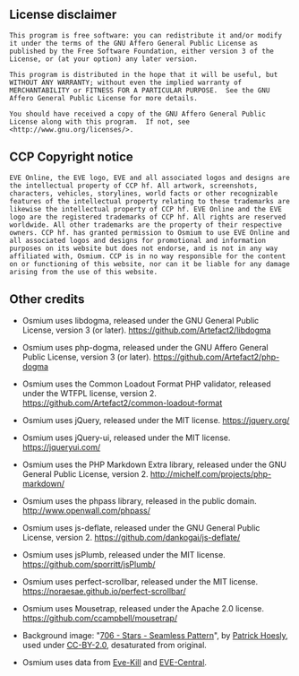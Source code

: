 ## License disclaimer

`This program is free software: you can redistribute it and/or modify
it under the terms of the GNU Affero General Public License as
published by the Free Software Foundation, either version 3 of the
License, or (at your option) any later version.`

`This program is distributed in the hope that it will be useful, but
WITHOUT ANY WARRANTY; without even the implied warranty of
MERCHANTABILITY or FITNESS FOR A PARTICULAR PURPOSE.  See the GNU
Affero General Public License for more details.`

`You should have received a copy of the GNU Affero General Public
License along with this program.  If not, see
<http://www.gnu.org/licenses/>.`


## CCP Copyright notice

`EVE Online, the EVE logo, EVE and all associated logos and designs are
the intellectual property of CCP hf. All artwork, screenshots,
characters, vehicles, storylines, world facts or other recognizable
features of the intellectual property relating to these trademarks are
likewise the intellectual property of CCP hf. EVE Online and the EVE
logo are the registered trademarks of CCP hf. All rights are reserved
worldwide. All other trademarks are the property of their respective
owners. CCP hf. has granted permission to Osmium to use EVE Online and
all associated logos and designs for promotional and information
purposes on its website but does not endorse, and is not in any way
affiliated with, Osmium. CCP is in no way responsible for the content
on or functioning of this website, nor can it be liable for any damage
arising from the use of this website.`

## Other credits

* Osmium uses libdogma, released under the GNU General Public License,
version 3 (or later).
<https://github.com/Artefact2/libdogma>

* Osmium uses php-dogma, released under the GNU Affero General Public
License, version 3 (or later).
<https://github.com/Artefact2/php-dogma>

* Osmium uses the Common Loadout Format PHP validator, released under
the WTFPL license, version 2.
<https://github.com/Artefact2/common-loadout-format>

* Osmium uses jQuery, released under the MIT license.
<https://jquery.org/>

* Osmium uses jQuery-ui, released under the MIT license.
<https://jqueryui.com/>

* Osmium uses the PHP Markdown Extra library, released under the GNU
General Public License, version 2.
<http://michelf.com/projects/php-markdown/>

* Osmium uses the phpass library, released in the public domain.
<http://www.openwall.com/phpass/>

* Osmium uses js-deflate, released under the GNU General Public License,
version 2.
<https://github.com/dankogai/js-deflate/>

* Osmium uses jsPlumb, released under the MIT license.
<https://github.com/sporritt/jsPlumb/>

* Osmium uses perfect-scrollbar, released under the MIT license.
<https://noraesae.github.io/perfect-scrollbar/>

* Osmium uses Mousetrap, released under the Apache 2.0 license.
<https://github.com/ccampbell/mousetrap/>

* Background image: "[706 - Stars - Seamless
Pattern](https://secure.flickr.com/photos/zooboing/4594422812/)", by
[Patrick Hoesly](https://secure.flickr.com/photos/zooboing/), used
under [CC-BY-2.0](https://creativecommons.org/licenses/by/2.0/),
desaturated from original.

* Osmium uses data from [Eve-Kill](https://eve-kill.com/) and
[EVE-Central](https://eve-central.com/).
